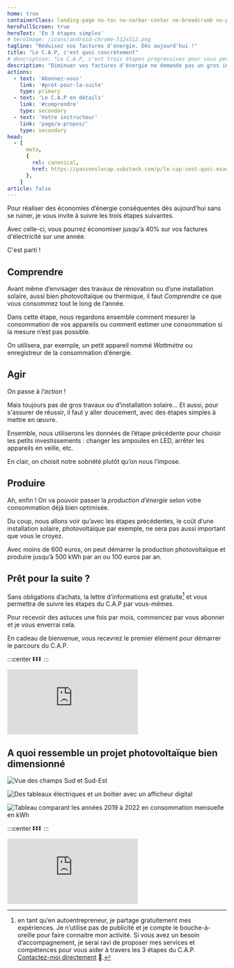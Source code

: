 ```yaml
---
home: true
containerClass: landing-page no-toc no-narbar-center no-breadcrumb no-page-info no-mobile-menu
heroFullScreen: true
heroText: 'En 3 étapes simples'
# heroImage: /icons/android-chrome-512x512.png
tagline: "Réduisez vos factures d'énergie. Dès aujourd'hui !"
title: "Le C.A.P, c'est quoi concrètement"
# description: "Le C.A.P, c'est trois étapes progressives pour vous permettre d'économiser sur vos factues d'énergie dès aujourd'hui"
description: "Diminuer vos factures d'énergie ne demande pas un gros investissement, contrairement à ce que certaines entreprises vous vendent réellement. Avec un petit investissement progressif et la bonne connaissance du sujet, vous économiserez dès aujourd'hui. Rejoignez-nous dans cette aventure"
actions:
  - text: 'Abonnez-vous'
    link: '#pret-pour-la-suite'
    type: primary
  - text: 'Le C.A.P en détails'
    link: '#comprendre'
    type: secondary
  - text: 'Votre instructeur'
    link: 'page/a-propos/'
    type: secondary
head:
  - [
      meta,
      {
        rel: canonical,
        href: https://passonslecap.substack.com/p/le-cap-cest-quoi-exactement,
      },
    ]
article: false
---
```


<!-- short description -->

Pour réaliser des économies d’énergie conséquentes dès aujourd’hui sans se ruiner, je vous invite à suivre les trois étapes suivantes.

Avec celle-ci, vous pourrez économiser jusqu'à 40% sur vos factures d'électricité sur une année.

C'est parti !

## Comprendre

Avant même d’envisager des travaux de rénovation ou d’une installation solaire, aussi bien photovoltaïque ou thermique, il faut _Comprendre_ ce que vous consommez tout le long de l’année.

Dans cette étape, nous regardons ensemble comment mesurer la consommation de vos appareils ou comment estimer une consommation si la mesure n’est pas possible.

On utilisera, par exemple, un petit appareil nommé _Wattmètre_ ou enregistreur de la consommation d’énergie.

## Agir

On passe à _l’action_ !

Mais toujours pas de gros travaux ou d’installation solaire… Et aussi, pour s'assurer de réussir, il faut y aller doucement, avec des étapes simples à mettre en œuvre.

Ensemble, nous utiliserons les données de l’étape précédente pour choisir les petits investissements : changer les ampoules en LED, arrêter les appareils en veille, etc.

En clair, on choisit notre sobriété plutôt qu’on nous l’impose.

## Produire

Ah, enfin ! On va pouvoir passer la _production d’énergie_ selon votre consommation déjà bien optimisée.

Du coup, nous allons voir qu’avec les étapes précédentes, le coût d’une installation solaire, photovoltaïque par exemple, ne sera pas aussi important que vous le croyez.

Avec moins de 600 euros, on peut démarrer la production photovoltaïque et produire jusqu’à 500 kWh par an ou 100 euros par an.

<!-- call to action : sign up to waitlist -->

## Prêt pour la suite ?

Sans obligations d’achats, la lettre d’informations est gratuite[^services-premium] et vous permettra de suivre les étapes du C.A.P par vous-mêmes.

Pour recevoir des astuces une fois par mois, commencez par vous abonner et je vous enverrai cela.

En cadeau de bienvenue, vous recevrez le premier élément pour démarrer le parcours du C.A.P.

:::center
⏬⏬⏬
:::

<!-- markdownlint-disable MD033 -->
<p class="newsletter-wrapper newsletter-wrapper-slim"><iframe class="newsletter-embed" src="https://passonslecap.substack.com/embed" frameborder="0" scrolling="no"></iframe></p>

## A quoi ressemble un projet photovoltaïque bien dimensionné

![Vue des champs Sud et Sud-Est](/images/vue-des-champs-sud-et-sud-ouest.jpg 'Les champs Sud et Sud-Est en position Printemps-Automne')

![Des tableaux électriques et un boitier avec un afficheur digital](/images/2022-12-15-tableau-pv-routeur-solaire-et-tableau-electrique.jpg 'Le routeur solaire de Robin Emley avec son afficheur digital et les 2 tableaux électriques pour la production (au fond) et la consommation (sous le routeur)')

![Tableau comparant les années 2019 à 2022 en consommation mensuelle en kWh](/images/consommation-comparee-2019-2020-2021-2022.jpg 'Le résultat est clair, n’est-ce pas ?')

<!-- call to action : sign up to waitlist -->

:::center
⏬⏬⏬
:::

<!-- markdownlint-disable MD033 -->
<p class="newsletter-wrapper newsletter-wrapper-slim"><iframe class="newsletter-embed" src="https://passonslecap.substack.com/embed" frameborder="0" scrolling="no"></iframe></p>

[^services-premium]: en tant qu’en autoentrepreneur, je partage gratuitement mes expériences. Je n’utilise pas de publicité et je compte le bouche-à-oreille pour faire connaitre mon activité. Si vous avez un besoin d’accompagnement, je serai ravi de proposer mes services et compétences pour vous aider à travers les 3 étapes du C.A.P. [Contactez-moi directement](page/contactez-moi/README.md) 📝.
